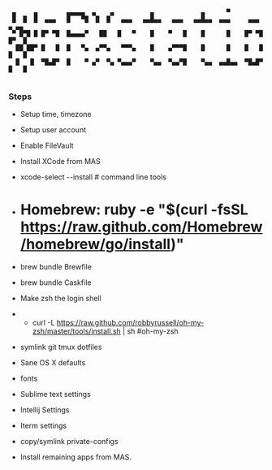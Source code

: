 ```
                                                                             
 ▄     ▄        ▄▄▄▄▄  ▄    ▄          ▄             ▄      ▀                
 █  █  █  ▄▄▄   █   ▀█  █  █   ▄▄▄   ▄▄█▄▄   ▄▄▄   ▄▄█▄▄  ▄▄▄     ▄▄▄   ▄ ▄▄ 
 ▀ █▀█ █ █▀ ▀█  █▄▄▄▄▀   ██   █   ▀    █    ▀   █    █      █    █▀ ▀█  █▀  █
  ██ ██▀ █   █  █   ▀▄  ▄▀▀▄   ▀▀▀▄    █    ▄▀▀▀█    █      █    █   █  █   █
  █   █  ▀█▄█▀  █    ▀ ▄▀  ▀▄ ▀▄▄▄▀    ▀▄▄  ▀▄▄▀█    ▀▄▄  ▄▄█▄▄  ▀█▄█▀  █   █
                                                                             
```                                                                             


### Steps

* Setup time, timezone
* Setup user account
* Enable FileVault
* Install XCode from MAS
* xcode-select --install # command line tools
* # Homebrew: ruby -e "$(curl -fsSL https://raw.github.com/Homebrew/homebrew/go/install)"
* brew bundle Brewfile
* brew bundle Caskfile
* Make zsh the login shell
* * curl -L https://raw.github.com/robbyrussell/oh-my-zsh/master/tools/install.sh | sh #oh-my-zsh
* symlink git tmux dotfiles
* Sane OS X defaults
* fonts
* Sublime text settings
* Intellij Settings
* Iterm settings
* copy/symlink private-configs

* Install remaining apps from MAS.


